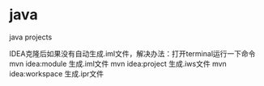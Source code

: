 # java
java projects

IDEA克隆后如果没有自动生成.iml文件，解决办法：打开terminal运行一下命令
mvn idea:module 生成.iml文件
mvn idea:project 生成.iws文件
mvn idea:workspace 生成.ipr文件
